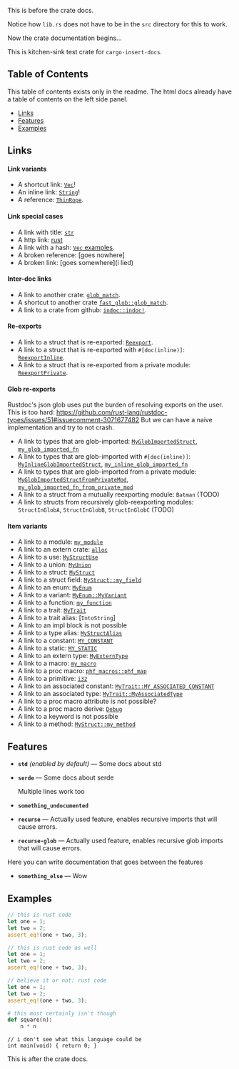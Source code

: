 This is before the crate docs.

Notice how `lib.rs` does not have to be in the `src` directory for this to work.

Now the crate documentation begins...

<!-- docs intro start -->
This is kitchen-sink test crate for `cargo-insert-docs`.
<!-- docs intro end -->

## Table of Contents

This table of contents exists only in the readme. 
The html docs already have a table of contents on the left side panel.

- [Links](#links)
- [Features](#features)
- [Examples](#examples)

## Links

<!-- docs rest start -->
#### Link variants
- A shortcut link: [`Vec`](https://doc.rust-lang.org/alloc/vec/struct.Vec.html)!
- An inline link: [`String`](https://doc.rust-lang.org/alloc/string/struct.String.html)!
- A reference: [`ThinRope`](https://doc.rust-lang.org/alloc/string/struct.String.html).

#### Link special cases
- A link with title: [`str`](https://doc.rust-lang.org/std/primitive.str.html "A String!")
- A http link: [rust](https://www.rust-lang.org/)
- A link with a hash: [`Vec` examples](https://doc.rust-lang.org/alloc/vec/struct.Vec.html#examples).
- A broken reference: [goes nowhere]
- A broken link: [goes somewhere](i lied)

#### Inter-doc links
- A link to another crate: [`glob_match`](https://docs.rs/fast-glob/1.0.0/fast_glob/fn.glob_match.html).
- A shortcut to another crate [`fast_glob::glob_match`](https://docs.rs/fast-glob/1.0.0/fast_glob/fn.glob_match.html).
- A link to a crate from github: [`indoc::indoc!`](https://docs.rs/indoc/2.0.6/indoc/macro.indoc.html).

#### Re-exports
- A link to a struct that is re-exported: [`Reexport`](https://docs.rs/test-crate/0.0.0/test_crate/reexport/struct.Reexport.html).
- A link to a struct that is re-exported with `#[doc(inline)]`: [`ReexportInline`](https://docs.rs/test-crate/0.0.0/test_crate/struct.ReexportInline.html).
- A link to a struct that is re-exported from a private module: [`ReexportPrivate`](https://docs.rs/test-crate/0.0.0/test_crate/struct.ReexportPrivate.html).

#### Glob re-exports
Rustdoc's json glob uses put the burden of resolving exports on the user.
This is too hard: <https://github.com/rust-lang/rustdoc-types/issues/51#issuecomment-3071677482>
But we can have a naive implementation and try to not crash.

- A link to types that are glob-imported: [`MyGlobImportedStruct`](https://docs.rs/test-crate/0.0.0/test_crate/to_be_glob_imported/struct.MyGlobImportedStruct.html), [`my_glob_imported_fn`](https://docs.rs/test-crate/0.0.0/test_crate/to_be_glob_imported/fn.my_glob_imported_fn.html)
- A link to types that are glob-imported with `#[doc(inline)]`: [`MyInlineGlobImportedStruct`](https://docs.rs/test-crate/0.0.0/test_crate/struct.MyInlineGlobImportedStruct.html), [`my_inline_glob_imported_fn`](https://docs.rs/test-crate/0.0.0/test_crate/fn.my_inline_glob_imported_fn.html)
- A link to types that are glob-imported from a private module: [`MyGlobImportedStructFromPrivateMod`](https://docs.rs/test-crate/0.0.0/test_crate/struct.MyGlobImportedStructFromPrivateMod.html), [`my_glob_imported_fn_from_private_mod`](https://docs.rs/test-crate/0.0.0/test_crate/fn.my_glob_imported_fn_from_private_mod.html)
- A link to a struct from a mutually reexporting module: `Batman` (TODO)
- A link to structs from recursively glob-reexporting modules: `StructInGlobA`, `StructInGlobB`, `StructInGlobC` (TODO)

#### Item variants
- A link to a module: [`my_module`](https://docs.rs/test-crate/0.0.0/test_crate/my_module/index.html)
- A link to an extern crate: [`alloc`](https://doc.rust-lang.org/alloc/index.html)
- A link to a use: [`MyStructUse`](https://docs.rs/test-crate/0.0.0/test_crate/struct.MyStruct.html)
- A link to a union: [`MyUnion`](https://docs.rs/test-crate/0.0.0/test_crate/union.MyUnion.html)
- A link to a struct: [`MyStruct`](https://docs.rs/test-crate/0.0.0/test_crate/struct.MyStruct.html)
- A link to a struct field: [`MyStruct::my_field`](https://docs.rs/test-crate/0.0.0/test_crate/struct.MyStruct.html#structfield.my_field)
- A link to an enum: [`MyEnum`](https://docs.rs/test-crate/0.0.0/test_crate/enum.MyEnum.html)
- A link to a variant: [`MyEnum::MyVariant`](https://docs.rs/test-crate/0.0.0/test_crate/enum.MyEnum.html#variant.MyVariant)
- A link to a function: [`my_function`](https://docs.rs/test-crate/0.0.0/test_crate/fn.my_function.html)
- A link to a trait: [`MyTrait`](https://docs.rs/test-crate/0.0.0/test_crate/trait.MyTrait.html)
- A link to a trait alias: [`IntoString`]
- A link to an impl block is not possible
- A link to a type alias: [`MyStructAlias`](https://docs.rs/test-crate/0.0.0/test_crate/type.MyStructAlias.html)
- A link to a constant: [`MY_CONSTANT`](https://docs.rs/test-crate/0.0.0/test_crate/constant.MY_CONSTANT.html)
- A link to a static: [`MY_STATIC`](https://docs.rs/test-crate/0.0.0/test_crate/static.MY_STATIC.html)
- A link to an extern type: [`MyExternType`](https://docs.rs/test-crate/0.0.0/test_crate/foreigntype.MyExternType.html)
- A link to a macro: [`my_macro`](https://docs.rs/test-crate/0.0.0/test_crate/macro.my_macro.html)
- A link to a proc macro: [`phf_macros::phf_map`](https://docs.rs/phf_macros/0.12.1/phf_macros/macro.phf_map.html)
- A link to a primitive: [`i32`](https://doc.rust-lang.org/std/primitive.i32.html)
- A link to an associated constant: [`MyTrait::MY_ASSOCIATED_CONSTANT`](https://docs.rs/test-crate/0.0.0/test_crate/trait.MyTrait.html#associatedconstant.MY_ASSOCIATED_CONSTANT)
- A link to an associated type: [`MyTrait::MyAssociatedType`](https://docs.rs/test-crate/0.0.0/test_crate/trait.MyTrait.html#associatedtype.MyAssociatedType)
- A link to a proc macro attribute is not possible?
- A link to a proc macro derive: [`Debug`](https://doc.rust-lang.org/core/fmt/macros/derive.Debug.html)
- A link to a keyword is not possible
- A link to a method: [`MyStruct::my_method`](https://docs.rs/test-crate/0.0.0/test_crate/struct.MyStruct.html#method.my_method)

[`ThinRope`]: String

## Features
<!-- features start -->
- **`std`** *(enabled by default)* — Some docs about std
- **`serde`** — Some docs about serde

  Multiple lines work too
- **`something_undocumented`**
- **`recurse`** — Actually used feature, enables recursive imports that will cause errors.
- **`recurse-glob`** — Actually used feature, enables recursive glob imports that will cause errors.

Here you can write documentation that goes
between the features

- **`something_else`** — Wow
<!-- features end -->

## Examples
```rust
// this is rust code
let one = 1;
let two = 2;
assert_eq!(one + two, 3);
```

```rust
// this is rust code as well
let one = 1;
let two = 2;
assert_eq!(one + two, 3);
```

```rust
// believe it or not: rust code
let one = 1;
let two = 2;
assert_eq!(one + two, 3);
```

```python
# this most certainly isn't though
def square(n):
    n * n
```

```custom,{.language-c}
// i don't see what this language could be
int main(void) { return 0; }
```
<!-- docs rest end -->

This is after the crate docs.